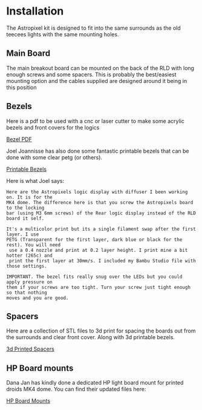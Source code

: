 # Installation

The Astropixel kit is designed to fit into the same surrounds as the old teecees lights with the same mounting holes. 

## Main Board

The main breakout board can be mounted on the back of the RLD with long enough screws and some spacers. This is probably the best/easiest mounting option and the cables supplied are designed around it being in this position

## Bezels

Here is a pdf to be used with a cnc or laser cutter to make some acrylic bezels and front covers for the logics

[Bezel PDF](https://r2djp.co.uk/wp-content/uploads/2022/06/Logic-bezels-2022-astropixels.pdf)

Joel Joannisse has also done some fantastic printable bezels that can be done with some clear petg (or others). 

[Printable Bezels](../assets/Astropixels_logic_display_bezel_with_diffuser.zip)

Here is what Joel says: 

```
Here are the Astropixels logic display with diffuser I been working on. It is for the 
MK4 dome. The difference here is that you screw the Astropixels board to the locking 
bar (using M3 6mm screws) of the Rear logic display instead of the RLD board it self. 

It's a multicolor print but its a single filament swap after the first layer. I use 
PETG (Transparent for the first layer, dark blue or black for the rest). You will need 
 use a 0.4 nozzle and print at 0.2 layer height. I print mine a bit hotter (265c) and 
 print the first layer at 30mm/s. I included my Bambu Studio file with those settings. 

IMPORTANT. The bezel fits really snug over the LEDs but you could apply pressure on 
them if your screws are too tight. Turn your screw just tight enough so that nothing 
moves and you are good. 
```

## Spacers

Here are a collection of STL files to 3d print for spacing the boards out from the surrounds and clear front cover. Along with 3d printable bezels.

[3d Printed Spacers](https://r2djp.co.uk/wp-content/uploads/2022/06/Logic.zip)

## HP Board mounts
Dana Jan has kindly done a dedicated HP light board mount for printed droids MK4 dome. You can find their updated files here:

[HP Board Mounts](https://www.printables.com/model/869432-holoprojector-servo-and-astropixels-mount-mk4-dome)


